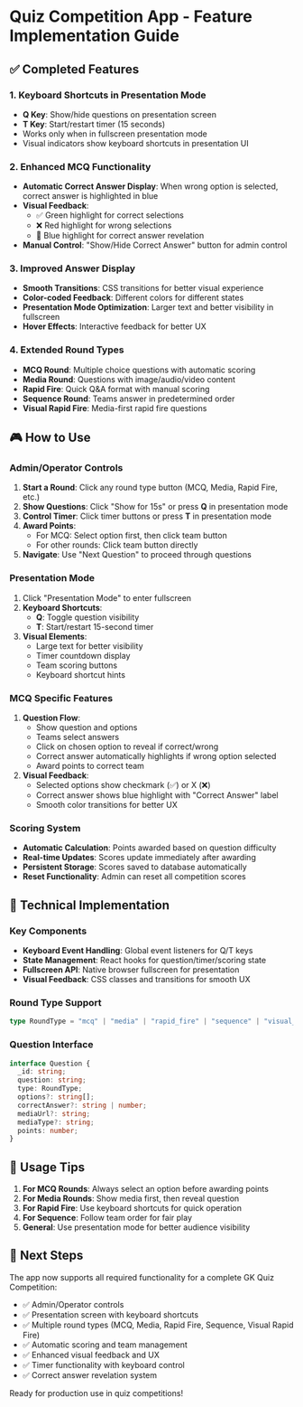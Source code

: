 # Quiz Competition App - Feature Implementation Guide

## ✅ Completed Features

### 1. **Keyboard Shortcuts in Presentation Mode**
- **Q Key**: Show/hide questions on presentation screen
- **T Key**: Start/restart timer (15 seconds)
- Works only when in fullscreen presentation mode
- Visual indicators show keyboard shortcuts in presentation UI

### 2. **Enhanced MCQ Functionality**
- **Automatic Correct Answer Display**: When wrong option is selected, correct answer is highlighted in blue
- **Visual Feedback**: 
  - ✅ Green highlight for correct selections
  - ❌ Red highlight for wrong selections  
  - 🔵 Blue highlight for correct answer revelation
- **Manual Control**: "Show/Hide Correct Answer" button for admin control

### 3. **Improved Answer Display**
- **Smooth Transitions**: CSS transitions for better visual experience
- **Color-coded Feedback**: Different colors for different states
- **Presentation Mode Optimization**: Larger text and better visibility in fullscreen
- **Hover Effects**: Interactive feedback for better UX

### 4. **Extended Round Types**
- **MCQ Round**: Multiple choice questions with automatic scoring
- **Media Round**: Questions with image/audio/video content
- **Rapid Fire**: Quick Q&A format with manual scoring
- **Sequence Round**: Teams answer in predetermined order
- **Visual Rapid Fire**: Media-first rapid fire questions

## 🎮 How to Use

### **Admin/Operator Controls**
1. **Start a Round**: Click any round type button (MCQ, Media, Rapid Fire, etc.)
2. **Show Questions**: Click "Show for 15s" or press **Q** in presentation mode
3. **Control Timer**: Click timer buttons or press **T** in presentation mode
4. **Award Points**: 
   - For MCQ: Select option first, then click team button
   - For other rounds: Click team button directly
5. **Navigate**: Use "Next Question" to proceed through questions

### **Presentation Mode**
1. Click "Presentation Mode" to enter fullscreen
2. **Keyboard Shortcuts**:
   - **Q**: Toggle question visibility
   - **T**: Start/restart 15-second timer
3. **Visual Elements**:
   - Large text for better visibility
   - Timer countdown display
   - Team scoring buttons
   - Keyboard shortcut hints

### **MCQ Specific Features**
1. **Question Flow**:
   - Show question and options
   - Teams select answers
   - Click on chosen option to reveal if correct/wrong
   - Correct answer automatically highlights if wrong option selected
   - Award points to correct team
2. **Visual Feedback**:
   - Selected options show checkmark (✅) or X (❌)
   - Correct answer shows blue highlight with "Correct Answer" label
   - Smooth color transitions for better UX

### **Scoring System**
- **Automatic Calculation**: Points awarded based on question difficulty
- **Real-time Updates**: Scores update immediately after awarding
- **Persistent Storage**: Scores saved to database automatically
- **Reset Functionality**: Admin can reset all competition scores

## 🔧 Technical Implementation

### **Key Components**
- **Keyboard Event Handling**: Global event listeners for Q/T keys
- **State Management**: React hooks for question/timer/scoring state
- **Fullscreen API**: Native browser fullscreen for presentation
- **Visual Feedback**: CSS classes and transitions for smooth UX

### **Round Type Support**
```typescript
type RoundType = "mcq" | "media" | "rapid_fire" | "sequence" | "visual_rapid_fire"
```

### **Question Interface**
```typescript
interface Question {
  _id: string;
  question: string;
  type: RoundType;
  options?: string[];
  correctAnswer?: string | number;
  mediaUrl?: string;
  mediaType?: string;
  points: number;
}
```

## 🎯 Usage Tips

1. **For MCQ Rounds**: Always select an option before awarding points
2. **For Media Rounds**: Show media first, then reveal question
3. **For Rapid Fire**: Use keyboard shortcuts for quick operation
4. **For Sequence**: Follow team order for fair play
5. **General**: Use presentation mode for better audience visibility

## 🚀 Next Steps

The app now supports all required functionality for a complete GK Quiz Competition:
- ✅ Admin/Operator controls
- ✅ Presentation screen with keyboard shortcuts
- ✅ Multiple round types (MCQ, Media, Rapid Fire, Sequence, Visual Rapid Fire)
- ✅ Automatic scoring and team management
- ✅ Enhanced visual feedback and UX
- ✅ Timer functionality with keyboard control
- ✅ Correct answer revelation system

Ready for production use in quiz competitions!
